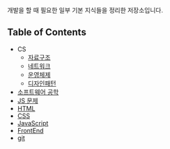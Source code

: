 개발을 할 때 필요한 일부 기본 지식들을 정리한 저장소입니다.

## Table of Contents
- CS
	- [자료구조](https://github.com/jaem1n207/Brain/tree/main/%EC%BD%94%EB%94%A9/cs/data-structure)
	- [네트워크](https://github.com/jaem1n207/Brain/tree/main/%EC%BD%94%EB%94%A9/cs/network)
	- [운영체제](https://github.com/jaem1n207/Brain/tree/main/%EC%BD%94%EB%94%A9/cs/os)
	- [디자인패턴](https://github.com/jaem1n207/Brain/tree/main/%EC%BD%94%EB%94%A9/patterns/design-patterns)
- [소프트웨어 공학](https://github.com/jaem1n207/Brain/tree/main/%EC%BD%94%EB%94%A9/software-engineering)
- [JS 문제](https://github.com/jaem1n207/Brain/blob/main/%EC%BD%94%EB%94%A9/coding.md)
- [HTML](https://github.com/jaem1n207/Brain/blob/main/%EC%BD%94%EB%94%A9/html.md)
- [CSS](https://github.com/jaem1n207/Brain/blob/main/%EC%BD%94%EB%94%A9/css.md)
- [JavaScript](https://github.com/jaem1n207/Brain/blob/main/%EC%BD%94%EB%94%A9/javascript.md)
- [FrontEnd](https://github.com/jaem1n207/Brain/blob/main/%EC%BD%94%EB%94%A9/front-end.md)
- [git](https://github.com/jaem1n207/Brain/tree/main/%EC%BD%94%EB%94%A9/git)